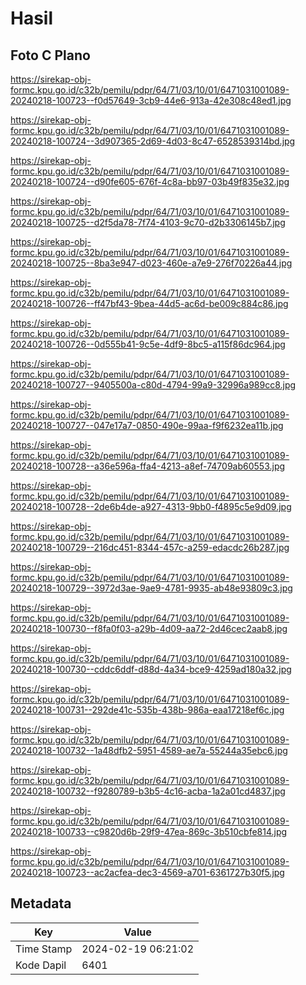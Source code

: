 # Hasil

## Foto C Plano

https://sirekap-obj-formc.kpu.go.id/c32b/pemilu/pdpr/64/71/03/10/01/6471031001089-20240218-100723--f0d57649-3cb9-44e6-913a-42e308c48ed1.jpg

https://sirekap-obj-formc.kpu.go.id/c32b/pemilu/pdpr/64/71/03/10/01/6471031001089-20240218-100724--3d907365-2d69-4d03-8c47-6528539314bd.jpg

https://sirekap-obj-formc.kpu.go.id/c32b/pemilu/pdpr/64/71/03/10/01/6471031001089-20240218-100724--d90fe605-676f-4c8a-bb97-03b49f835e32.jpg

https://sirekap-obj-formc.kpu.go.id/c32b/pemilu/pdpr/64/71/03/10/01/6471031001089-20240218-100725--d2f5da78-7f74-4103-9c70-d2b3306145b7.jpg

https://sirekap-obj-formc.kpu.go.id/c32b/pemilu/pdpr/64/71/03/10/01/6471031001089-20240218-100725--8ba3e947-d023-460e-a7e9-276f70226a44.jpg

https://sirekap-obj-formc.kpu.go.id/c32b/pemilu/pdpr/64/71/03/10/01/6471031001089-20240218-100726--ff47bf43-9bea-44d5-ac6d-be009c884c86.jpg

https://sirekap-obj-formc.kpu.go.id/c32b/pemilu/pdpr/64/71/03/10/01/6471031001089-20240218-100726--0d555b41-9c5e-4df9-8bc5-a115f86dc964.jpg

https://sirekap-obj-formc.kpu.go.id/c32b/pemilu/pdpr/64/71/03/10/01/6471031001089-20240218-100727--9405500a-c80d-4794-99a9-32996a989cc8.jpg

https://sirekap-obj-formc.kpu.go.id/c32b/pemilu/pdpr/64/71/03/10/01/6471031001089-20240218-100727--047e17a7-0850-490e-99aa-f9f6232ea11b.jpg

https://sirekap-obj-formc.kpu.go.id/c32b/pemilu/pdpr/64/71/03/10/01/6471031001089-20240218-100728--a36e596a-ffa4-4213-a8ef-74709ab60553.jpg

https://sirekap-obj-formc.kpu.go.id/c32b/pemilu/pdpr/64/71/03/10/01/6471031001089-20240218-100728--2de6b4de-a927-4313-9bb0-f4895c5e9d09.jpg

https://sirekap-obj-formc.kpu.go.id/c32b/pemilu/pdpr/64/71/03/10/01/6471031001089-20240218-100729--216dc451-8344-457c-a259-edacdc26b287.jpg

https://sirekap-obj-formc.kpu.go.id/c32b/pemilu/pdpr/64/71/03/10/01/6471031001089-20240218-100729--3972d3ae-9ae9-4781-9935-ab48e93809c3.jpg

https://sirekap-obj-formc.kpu.go.id/c32b/pemilu/pdpr/64/71/03/10/01/6471031001089-20240218-100730--f8fa0f03-a29b-4d09-aa72-2d46cec2aab8.jpg

https://sirekap-obj-formc.kpu.go.id/c32b/pemilu/pdpr/64/71/03/10/01/6471031001089-20240218-100730--cddc6ddf-d88d-4a34-bce9-4259ad180a32.jpg

https://sirekap-obj-formc.kpu.go.id/c32b/pemilu/pdpr/64/71/03/10/01/6471031001089-20240218-100731--292de41c-535b-438b-986a-eaa17218ef6c.jpg

https://sirekap-obj-formc.kpu.go.id/c32b/pemilu/pdpr/64/71/03/10/01/6471031001089-20240218-100732--1a48dfb2-5951-4589-ae7a-55244a35ebc6.jpg

https://sirekap-obj-formc.kpu.go.id/c32b/pemilu/pdpr/64/71/03/10/01/6471031001089-20240218-100732--f9280789-b3b5-4c16-acba-1a2a01cd4837.jpg

https://sirekap-obj-formc.kpu.go.id/c32b/pemilu/pdpr/64/71/03/10/01/6471031001089-20240218-100733--c9820d6b-29f9-47ea-869c-3b510cbfe814.jpg

https://sirekap-obj-formc.kpu.go.id/c32b/pemilu/pdpr/64/71/03/10/01/6471031001089-20240218-100723--ac2acfea-dec3-4569-a701-6361727b30f5.jpg


## Metadata

| Key        | Value               |
| ---------- | ------------------- |
| Time Stamp | 2024-02-19 06:21:02 |
| Kode Dapil | 6401                |




